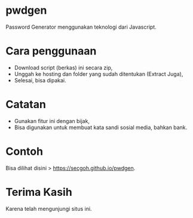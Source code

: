 # pwdgen
Password Generator menggunakan teknologi dari Javascript.

# Cara penggunaan
- Download script (berkas) ini secara zip,
- Unggah ke hosting dan folder yang sudah ditentukan (Extract Juga),
- Selesai, bisa dipakai.

# Catatan
- Gunakan fitur ini dengan bijak,
- Bisa digunakan untuk membuat kata sandi sosial media, bahkan bank.

# Contoh
Bisa dilihat disini > https://secgoh.github.io/pwdgen.

# Terima Kasih
Karena telah mengunjungi situs ini.
